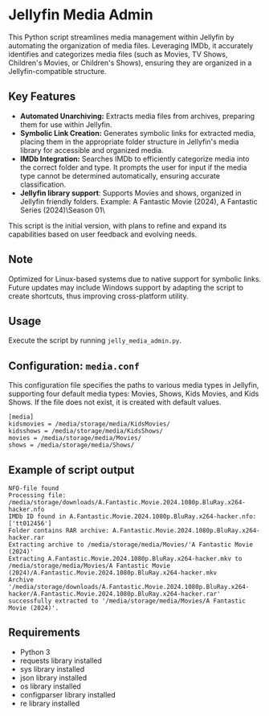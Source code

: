 # Jellyfin Media Admin
This Python script streamlines media management within Jellyfin by automating the organization of media files. Leveraging IMDb, it accurately identifies and categorizes media files (such as Movies, TV Shows, Children's Movies, or Children's Shows), ensuring they are organized in a Jellyfin-compatible structure.


## Key Features
- **Automated Unarchiving:** Extracts media files from archives, preparing them for use within Jellyfin.
- **Symbolic Link Creation:** Generates symbolic links for extracted media, placing them in the appropriate folder structure in Jellyfin's media library for accessible and organized media.
- **IMDb Integration:** Searches IMDb to efficiently categorize media into the correct folder and type. It prompts the user for input if the media type cannot be determined automatically, ensuring accurate classification.
- **Jellyfin library support**: Supports Movies and shows, organized in Jellyfin friendly folders. Example: A Fantastic Movie (2024), A Fantastic Series (2024)\Season 01\ 

This script is the initial version, with plans to refine and expand its capabilities based on user feedback and evolving needs.


## Note
Optimized for Linux-based systems due to native support for symbolic links. Future updates may include Windows support by adapting the script to create shortcuts, thus improving cross-platform utility.


## Usage
Execute the script by running `jelly_media_admin.py`.


## Configuration: `media.conf`
This configuration file specifies the paths to various media types in Jellyfin, supporting four default media types: Movies, Shows, Kids Movies, and Kids Shows.
If the file does not exist, it is created with default values. 

```
[media]
kidsmovies = /media/storage/media/KidsMovies/
kidsshows = /media/storage/media/KidsShows/
movies = /media/storage/media/Movies/
shows = /media/storage/media/Shows/
```


## Example of script output
```
NFO-file found
Processing file: /media/storage/downloads/A.Fantastic.Movie.2024.1080p.BluRay.x264-hacker.nfo
IMDb ID found in A.Fantastic.Movie.2024.1080p.BluRay.x264-hacker.nfo: ['tt012456']
Folder contains RAR archive: A.Fantastic.Movie.2024.1080p.BluRay.x264-hacker.rar
Extracting archive to /media/storage/media/Movies/'A Fantastic Movie (2024)'
Extracting A.Fantastic.Movie.2024.1080p.BluRay.x264-hacker.mkv to /media/storage/media/Movies/A Fantastic Movie (2024)/A.Fantastic.Movie.2024.1080p.BluRay.x264-hacker.mkv
Archive '/media/storage/downloads/A.Fantastic.Movie.2024.1080p.BluRay.x264-hacker/A.Fantastic.Movie.2024.1080p.BluRay.x264-hacker.rar' successfully extracted to '/media/storage/media/Movies/A Fantastic Movie (2024)'.
```


## Requirements
- Python 3 
- requests library installed 
- sys library installed 
- json library installed
- os library installed
- configparser library installed
- re library installed
